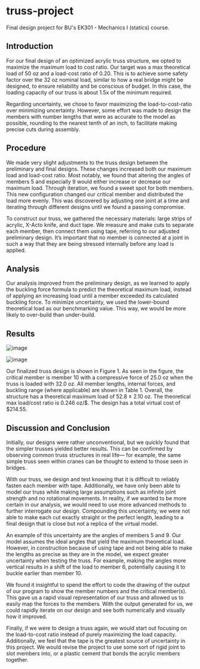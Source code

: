 # truss-project
 Final design project for BU's EK301 - Mechanics I (statics) course.

## Introduction
For our final design of an optimized acrylic truss structure, we opted to maximize the maximum load to cost ratio. Our target was a max theoretical load of 50 oz and a load-cost ratio of 0.20. This is to achieve some safety factor over the 32 oz nominal load, similar to how a real bridge might be designed, to ensure reliability and be conscious of budget. In this case, the loading capacity of our truss is about 1.5x of the minimum required.

Regarding uncertainty, we chose to favor maximizing the load-to-cost-ratio over minimizing uncertainty. However, some effort was made to design the members with number lengths that were as accurate to the model as possible, rounding to the nearest tenth of an inch, to facilitate making precise cuts during assembly.

## Procedure
We made very slight adjustments to the truss design between the preliminary and final designs. These changes increased both our maximum load and load-cost ratio. Most notably, we found that altering the angles of members 5 and especially 9 would either increase or decrease our maximum load. Through iteration, we found a sweet spot for both members. This new configuration changed our critical member and distributed the load more evenly. This was discovered by adjusting one joint at a time and iterating through different designs until we found a passing compromise.

To construct our truss, we gathered the necessary materials: large strips of acrylic, X-Acto knife, and duct tape. We measure and make cuts to separate each member, then connect them using tape, referring to our adjusted preliminary design. It’s important that no member is connected at a joint in such a way that they are being stressed internally before any load is applied.

## Analysis
Our analysis improved from the preliminary design, as we learned to apply the buckling force formula to predict the theoretical maximum load, instead of applying an increasing load until a member exceeded its calculated buckling force. To minimize uncertainty, we used the lower-bound theoretical load as our benchmarking value. This way, we would be more likely to over-build than under-build.

## Results
![image](https://github.com/erasmus95/truss-project/assets/36201011/54586e05-076a-4bb6-8f83-e5b4ef2eae41)

![image](https://github.com/erasmus95/truss-project/assets/36201011/dee51ae3-1686-4313-8d73-c9eb6691f898)

Our finalized truss design is shown in Figure 1. As seen in the figure, the critical member is member 10 with a compressive force of 25.0 oz when the truss is loaded with 32.0 oz. All member lengths, internal forces, and buckling range (where applicable) are shown in Table 1. Overall, the structure has a theoretical maximum load of 52.8 ± 2.10 oz. The theoretical max load/cost ratio is 0.246 oz/$. The design has a total virtual cost of  $214.55.

## Discussion and Conclusion
Initially, our designs were rather unconventional, but we quickly found that the simpler trusses yielded better results. This can be confirmed by observing common truss structures in real life— for example, the same simple truss seen within cranes can be thought to extend to those seen in bridges. 

With our truss, we design and test knowing that it is difficult to reliably fasten each member with tape. Additionally, we have only been able to model our truss while making large assumptions such as infinite joint strength and no rotational movements. In reality, if we wanted to be more certain in our analysis, we would need to use more advanced methods to further interrogate our design. Compounding this uncertainty, we were not able to make each cut exactly straight or the perfect length, leading to a final design that is close but not a replica of the virtual model. 

An example of this uncertainty are the angles of members 5 and 9. Our model assumes the ideal angles that yield the maximum theoretical load. However, in construction because of using tape and not being able to make the lengths as precise as they are in the model, we expect greater uncertainty when testing the truss. For example, making the angles more vertical results in a shift of the load to member 6, potentially causing it to buckle earlier than member 10. 

We found it insightful to spend the effort to code the drawing of the output of our program to show the member numbers and the critical member(s). This gave us a rapid visual representation of our truss and allowed us to easily map the forces to the members. With the output generated for us, we could rapidly iterate on our design and see both numerically and visually how it improved.

Finally, if we were to design a truss again, we would start out focusing on the load-to-cost ratio instead of purely maximizing the load capacity. Additionally, we feel that the tape is the greatest source of uncertainty in this project. We would revise the project to use some sort of rigid joint to slot members into, or a plastic cement that bonds the acrylic members together.


